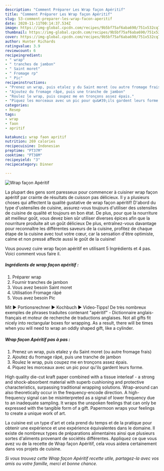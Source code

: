 ```yaml
---
description: "Comment Préparer Les Wrap façon Apéritif"
title: "Comment Préparer Les Wrap façon Apéritif"
slug: 53-comment-preparer-les-wrap-facon-aperitif
date: 2020-11-11T00:14:37.534Z
image: https://img-global.cpcdn.com/recipes/9b5bf75af6aba690/751x532cq70/wrap-facon-aperitif-photo-principale-de-la-recette.jpg
thumbnail: https://img-global.cpcdn.com/recipes/9b5bf75af6aba690/751x532cq70/wrap-facon-aperitif-photo-principale-de-la-recette.jpg
cover: https://img-global.cpcdn.com/recipes/9b5bf75af6aba690/751x532cq70/wrap-facon-aperitif-photo-principale-de-la-recette.jpg
author: Hunter Richards
ratingvalue: 3.9
reviewcount: 6
recipeingredient:
- " wrap"
- " tranches de jambon"
- " Saint moret"
- " Fromage rp"
- " Pic"
recipeinstructions:
- "Prenez un wrap, puis etalez y du Saint moret (ou autre fromage frais)"
- "Ajoutez du fromage râpé, puis une tranche de jambon"
- "Roulez le wrap, puis coupez me en tronçons assez épais."
- "Piquez les morceaux avec un pic pour qu&#39;ils gardent leurs forme."
categories:
- Resep
tags:
- wrap
- faon
- apritif

katakunci: wrap faon apritif 
nutrition: 269 calories
recipecuisine: Indonesian
preptime: "PT37M"
cooktime: "PT38M"
recipeyield: "3"
recipecategory: Dinner

---
```



![Wrap façon Apéritif](https://img-global.cpcdn.com/recipes/9b5bf75af6aba690/751x532cq70/wrap-facon-aperitif-photo-principale-de-la-recette.jpg)

La plupart des gens sont paresseux pour commencer à cuisiner wrap façon apéritif par crainte de résultats de cuisson pas délicieux. Il y a plusieurs choses qui affectent la qualité gustative de wrap façon apéritif! D'abord du type d'ustensiles de cuisine, assurez-vous toujours d'utiliser des ustensiles de cuisine de qualité et toujours en bon état. De plus, pour que la nourriture ait meilleur goût, vous devez bien sûr utiliser diverses épices afin que la nourriture produite ait un goût délicieux De plus, entraînez-vous davantage pour reconnaître les différentes saveurs de la cuisine, profitez de chaque étape de la cuisine avec tout votre cœur, car la sensation d'être optimiste, calme et non pressé affecte aussi le goût de la cuisine!

<!--inarticleads1-->

Vous pouvez cuire wrap façon apéritif en utilisant 5 Ingrédients et 4 pas. Voici comment vous faire il.

##### Ingrédients de wrap façon apéritif :

1. Préparer  wrap
1. Fournir  tranches de jambon
1. Vous avez besoin  Saint moret
1. Utilisation  Fromage râpé
1. Vous avez besoin  Pic


Mit ► Portionsrechner ► Kochbuch ► Video-Tipps! De très nombreux exemples de phrases traduites contenant &#34;apéritif&#34; - Dictionnaire anglais-français et moteur de recherche de traductions anglaises. Not all gifts fit nicely into rectangular boxes for wrapping. As a result, there will be times when you will need to wrap an oddly shaped gift, like a cylinder. 

<!--inarticleads2-->

##### Wrap façon Apéritif pas à pas :

1. Prenez un wrap, puis etalez y du Saint moret (ou autre fromage frais)
1. Ajoutez du fromage râpé, puis une tranche de jambon
1. Roulez le wrap, puis coupez me en tronçons assez épais.
1. Piquez les morceaux avec un pic pour qu&#39;ils gardent leurs forme.


High quality die-cut kraft paper combined with a tissue interleaf - a strong and shock-absorbent material with superb cushioning and protective characteristics, surpassing traditional wrapping solutions. Wrap-around can also theoretically occur in the frequency-encode direction. A high-frequency signal can be misinterpreted as a signal of lower frequency due to an inadequate sampling. It wraps the unspoken feelings that can only be expressed with the tangible form of a gift. Papermoon wraps your feelings to create a unique work of art. 

<!--inarticleads1-->

<p>
La cuisine est un type d'art et cela prend du temps et de la pratique pour obtenir une expérience et une expérience équivalentes dans le domaine. Il existe de nombreux types de préparations alimentaires ainsi que plusieurs sortes d'aliments provenant de sociétés différentes. Appliquez ce que vous avez vu de la recette de Wrap façon Apéritif, cela vous aidera certainement dans vos projets de cuisine.
</p>

<p>
<i>Si vous trouvez cette Wrap façon Apéritif recette utile, partagez-la avec vos amis ou votre famille, merci et bonne chance.</i>
</p>
